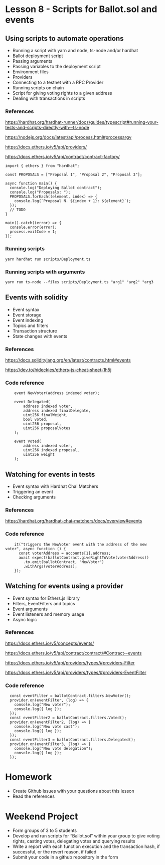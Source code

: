 # Lesson 8 - Scripts for Ballot.sol and events
## Using scripts to automate operations
* Running a script with yarn and node, ts-node and/or hardhat
* Ballot deployment  script
* Passing arguments
* Passing variables to the deployment script
* Environment files
* Providers
* Connecting to a testnet with a RPC Provider
* Running scripts on chain
* Script for giving voting rights to a given address
* Dealing with transactions in scripts
### References
https://hardhat.org/hardhat-runner/docs/guides/typescript#running-your-tests-and-scripts-directly-with--ts-node

https://nodejs.org/docs/latest/api/process.html#processargv

https://docs.ethers.io/v5/api/providers/

https://docs.ethers.io/v5/api/contract/contract-factory/

<pre><code>import { ethers } from "hardhat";

const PROPOSALS = ["Proposal 1", "Proposal 2", "Proposal 3"];

async function main() {
  console.log("Deploying Ballot contract");
  console.log("Proposals: ");
  PROPOSALS.forEach((element, index) => {
    console.log(`Proposal N. ${index + 1}: ${element}`);
  });
  // TODO
}

main().catch((error) => {
  console.error(error);
  process.exitCode = 1;
});</code></pre>
### Running scripts
```
yarn hardhat run scripts/Deployment.ts
```
### Running scripts with arguments
```
yarn run ts-node --files scripts/Deployment.ts "arg1" "arg2" "arg3
```

## Events with solidity
* Event syntax
* Event storage
* Event indexing
* Topics and filters
* Transaction structure
* State changes with events
### References
https://docs.soliditylang.org/en/latest/contracts.html#events

https://dev.to/hideckies/ethers-js-cheat-sheet-1h5j
### Code reference
<pre><code>    event NewVoter(address indexed voter);

    event Delegated(
        address indexed voter,
        address indexed finalDelegate,
        uint256 finalWeight,
        bool voted,
        uint256 proposal,
        uint256 proposalVotes
    );

    event Voted(
        address indexed voter,
        uint256 indexed proposal,
        uint256 weight
    );
</code></pre>
## Watching for events in tests
* Event syntax with Hardhat Chai Matchers
* Triggering an event
* Checking arguments
### References
https://hardhat.org/hardhat-chai-matchers/docs/overview#events
### Code reference

<pre><code>    it("triggers the NewVoter event with the address of the new voter", async function () {
      const voterAddress = accounts[1].address;
      await expect(ballotContract.giveRightToVote(voterAddress))
        .to.emit(ballotContract, "NewVoter")
        .withArgs(voterAddress);
    });
</code></pre>

## Watching for events using a provider
* Event syntax for Ethers.js library
* Filters, EventFilters and topics
* Event arguments
* Event listeners and memory usage
* Async logic

### References
https://docs.ethers.io/v5/concepts/events/

https://docs.ethers.io/v5/api/contract/contract/#Contract--events

https://docs.ethers.io/v5/api/providers/types/#providers-Filter

https://docs.ethers.io/v5/api/providers/types/#providers-EventFilter

### Code reference

<pre><code>  const eventFilter = ballotContract.filters.NewVoter();
  provider.on(eventFilter, (log) => {
    console.log("New voter");
    console.log({ log });
  });
  const eventFilter2 = ballotContract.filters.Voted();
  provider.on(eventFilter2, (log) => {
    console.log("New vote cast");
    console.log({ log });
  });
  const eventFilter3 = ballotContract.filters.Delegated();
  provider.on(eventFilter3, (log) => {
    console.log("New vote delegation");
    console.log({ log });
  });
</code></pre>

# Homework
* Create Github Issues with your questions about this lesson
* Read the references

# Weekend Project
* Form groups of 3 to 5 students
* Develop and run scripts for “Ballot.sol” within your group to give voting rights, casting votes, delegating votes and querying results
* Write a report with each function execution and the transaction hash, if successful, or the revert reason, if failed
* Submit your code in a github repository in the form